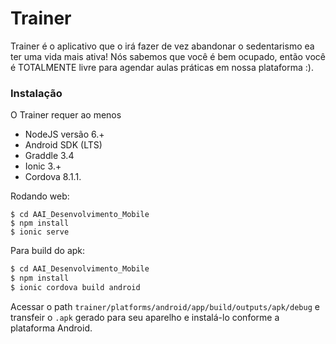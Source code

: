 # Trainer



Trainer é o aplicativo que o irá fazer de vez abandonar o sedentarismo ea ter uma vida mais ativa! Nós sabemos que você é bem ocupado, então você é TOTALMENTE livre para agendar aulas práticas em nossa plataforma :).

### Instalação

O Trainer requer ao menos 
* NodeJS versão 6.+
* Android SDK (LTS)
* Graddle 3.4 
* Ionic 3.+ 
* Cordova 8.1.1.

Rodando web:
```
$ cd AAI_Desenvolvimento_Mobile
$ npm install
$ ionic serve
```

Para build do apk: 

```sh
$ cd AAI_Desenvolvimento_Mobile
$ npm install
$ ionic cordova build android
```
Acessar o path ```trainer/platforms/android/app/build/outputs/apk/debug``` e transfeir o `.apk` gerado para seu aparelho e instalá-lo conforme a plataforma Android.

